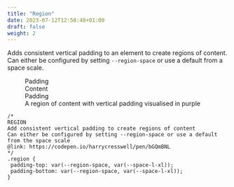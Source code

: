 ```yaml
---
title: "Region"
date: 2023-07-12T12:58:48+01:00
draft: false
weight: 2
---
```


Adds consistent vertical padding to an element to create regions of content. Can either be configured by setting `--region-space` or use a default from a space scale.

<figure>
  <div class="demo | region">
    <div class="padding">Padding</div>
    <div class="container">Content</div>
    <div class="padding">Padding</div>
  </div>
  <figcaption>A region of content with vertical padding visualised in purple</figcaption>
</figure>

```
/*
REGION 
Add consistent vertical padding to create regions of content 
Can either be configured by setting --region-space or use a default from the space scale
@link: https://codepen.io/harrycresswell/pen/bGQmBNL
*/
.region {
 padding-top: var(--region-space, var(--space-l-xl));
 padding-bottom: var(--region-space, var(--space-l-xl));
}
```